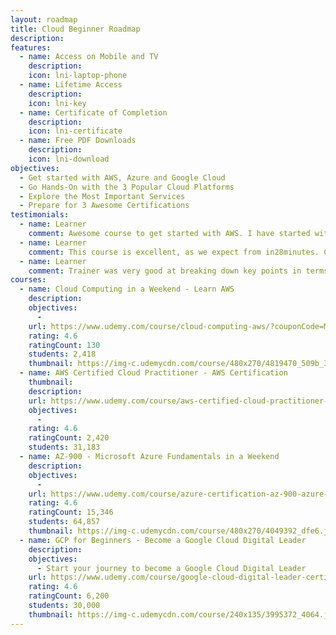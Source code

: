 ```yaml
---
layout: roadmap
title: Cloud Beginner Roadmap
description: 
features:
  - name: Access on Mobile and TV
    description: 
    icon: lni-laptop-phone
  - name: Lifetime Access
    description: 
    icon: lni-key
  - name: Certificate of Completion
    description: 
    icon: lni-certificate
  - name: Free PDF Downloads
    description: 
    icon: lni-download
objectives:
  - Get started with AWS, Azure and Google Cloud
  - Go Hands-On with the 3 Popular Cloud Platforms
  - Explore the Most Important Services
  - Prepare for 3 Awesome Certifications
testimonials:
  - name: Learner
    comment: Awesome course to get started with AWS. I have started with ZERO AWS knowledge and now I am familiar and confident to talk in AWS terminology. THANK YOU Ranga !!!!
  - name: Learner
    comment: This course is excellent, as we expect from in28minutes. Content is current and the explanations are very clear. The instructor has very strong knowledge and is a good communicator as well. I will continue to use in28minutes courses with confidence!
  - name: Learner
    comment: Trainer was very good at breaking down key points in terms that are easily understood.
courses:
  - name: Cloud Computing in a Weekend - Learn AWS
    description:
    objectives:
      - 
    url: https://www.udemy.com/course/cloud-computing-aws/?couponCode=MAR2023
    rating: 4.6
    ratingCount: 130
    students: 2,418
    thumbnail: https://img-c.udemycdn.com/course/480x270/4819470_509b_3.jpg
  - name: AWS Certified Cloud Practitioner - AWS Certification
    thumbnail: 
    description:
    url: https://www.udemy.com/course/aws-certified-cloud-practitioner-step-by-step/?couponCode=MAR2023
    objectives:
      - 
    rating: 4.6
    ratingCount: 2,420
    students: 31,183
  - name: AZ-900 - Microsoft Azure Fundamentals in a Weekend
    description:
    objectives:
      - 
    url: https://www.udemy.com/course/azure-certification-az-900-azure-fundamentals/?couponCode=MAR2023
    rating: 4.6
    ratingCount: 15,346
    students: 64,857
    thumbnail: https://img-c.udemycdn.com/course/480x270/4049392_dfe6.jpg
  - name: GCP for Beginners - Become a Google Cloud Digital Leader
    description:
    objectives:
      - Start your journey to become a Google Cloud Digital Leader
    url: https://www.udemy.com/course/google-cloud-digital-leader-certification/?couponCode=MAR2023
    rating: 4.6
    ratingCount: 6,200
    students: 30,000
    thumbnail: https://img-c.udemycdn.com/course/240x135/3995372_4064.jpg
---
```

